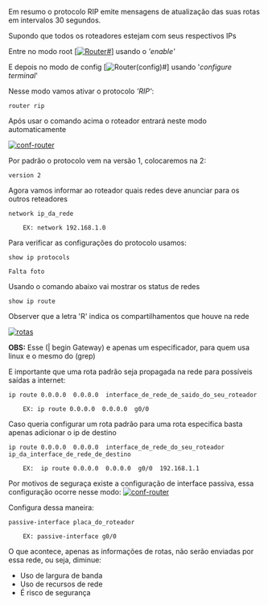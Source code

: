 Em resumo o protocolo RIP emite mensagens de atualização das suas rotas em intervalos 30 segundos.

Supondo que todos os roteadores estejam com seus respectivos IPs

Entre no modo root [[![Router#](https://i.im.ge/2023/11/13/AQKrmM.Router.png)](https://im.ge/i/AQKrmM)] usando o _'enable'_

E depois no modo de config
[![Router(config)#](https://i.im.ge/2023/11/13/AQKOoD.Routerconfig.png)]
usando '*configure terminal*' 


Nesse modo vamos ativar o protocolo _'RIP'_:

    router rip

Após usar o comando acima o roteador entrará neste modo automaticamente

[![conf-router](https://i.im.ge/2023/12/06/EoHn2y.conf-router.png)](https://im.ge/i/EoHn2y)

Por padrão o protocolo vem na versão 1, colocaremos na 2:

    version 2

Agora vamos informar ao roteador quais redes deve anunciar para os outros reteadores

    network ip_da_rede

        EX: network 192.168.1.0

Para verificar as configurações do protocolo usamos:

    show ip protocols

    Falta foto

Usando o comando abaixo vai mostrar os status de redes

    show ip route

Observer que a letra 'R' indica os compartilhamentos que houve na rede

[![rotas](https://i.im.ge/2023/12/06/EoJtKS.rotas.png)](https://im.ge/i/EoJtKS)

**OBS:** Esse (| begin Gateway) e apenas um especificador, para quem usa linux e o mesmo do (grep)

E importante que uma rota padrão seja propagada na rede para possíveis saídas a internet:

    ip route 0.0.0.0  0.0.0.0  interface_de_rede_de_saido_do_seu_roteador

        EX: ip route 0.0.0.0  0.0.0.0  g0/0

Caso queria configurar um rota padrão para uma rota especifica basta apenas adicionar o ip de destino
 
    ip route 0.0.0.0  0.0.0.0  interface_de_rede_do_seu_roteador  ip_da_interface_de_rede_de_destino

        EX:  ip route 0.0.0.0  0.0.0.0  g0/0  192.168.1.1

Por motivos de seguraça existe a configuração de interface passiva, essa configuração ocorre nesse modo:
[![conf-router](https://i.im.ge/2023/12/06/EoHn2y.conf-router.png)](https://im.ge/i/EoHn2y)

Configura dessa maneira:

    passive-interface placa_do_roteador

        EX: passive-interface g0/0

O que acontece, apenas as informações de rotas, não serão enviadas por essa rede, ou seja, diminue:

* Uso de largura de banda
* Uso de recursos de rede
* É risco de segurança